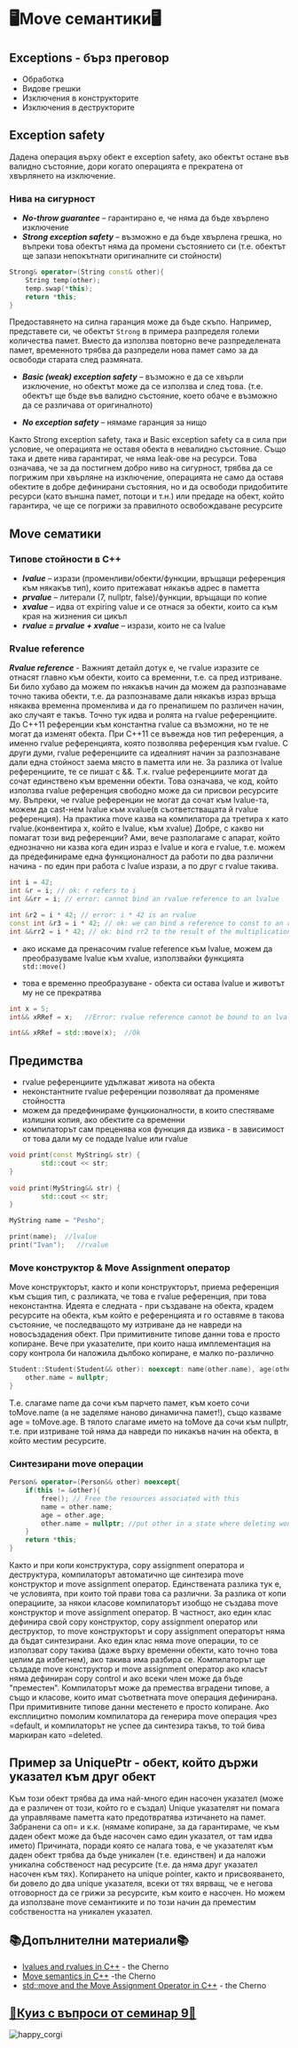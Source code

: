 # 🖥️Move семантики🖥️

## Exceptions - бърз преговор
- Обработка
- Видове грешки
- Изключения в конструкторите
- Изключения в деструкторите

## Exception safety
Дадена операция върху обект е exception safety, ако обектът остане във валидно състояние, дори когато операцията е прекратена от хвърлянето на изключение.
### Нива на сигурност 
- ***No-throw guarantee*** – гарантирано е, че няма да бъде хвърлено изключение
- ***Strong exception safety*** – възможно е да бъде хвърлена грешка, но въпреки това обектът няма да промени състоянието си (т.е. обектът ще запази непокътнати оригиналните си стойности)
```cpp
Strong& operator=(String const& other){
    String temp(other);
    temp.swap(*this);
    return *this;
}
```
Предоставянето на силна гаранция може да бъде скъпо. Например, представете си, че обектът `Strong` в примера разпределя големи количества памет. Вместо да използва повторно вече разпределената памет, временното трябва да разпредели нова памет само за да освободи старата след размяната.

- ***Basic (weak) exception safety*** – възможно е да се хвърли изключение, но обектът може да се използва и след това. (т.е. обектът ще бъде във валидно състояние, което обаче е възможно да се различава от оригиналното)

- ***No exception safety*** – нямаме гаранция за нищо

Както Strong exception safety, така и Basic exception safety са в сила при условие, че операцията не оставя обекта в невалидно състояние. Също така и двете нива гарантират, че няма leak-ове на ресурси. Това означава, че за да постигнем добро ниво на сигурност, трябва да се погрижим при хвърляне на изключение, операцията не само да оставя обектите в добре дефинирани състояния, но и да освободи придобитите ресурси (като външна памет, потоци и т.н.) или предаде на обект, който гарантира, че ще се погрижи за правилното освобождаване ресурсите

## Моve сематики

### Tипове стойности в С++
- ***lvalue*** – изрази (прoменливи/обекти/функции, връщащи референция към някакъв тип), които притежават някакъв адрес в паметта
-	***prvalue*** – литерали (7, nullptr, false)/функции, връщащи по копие
- ***xvalue*** – идва от expiring value и се отнася за обекти, които са към края на жизнения си цикъл
- ***rvalue = prvalue + xvalue*** – изрази, които не са lvalue

### Rvalue reference
***Rvalue reference*** - Важният детайл дотук е, че rvalue изразите се отнасят главно към обекти, които са временни, т.е. са пред изтриване. Би било хубаво да можем по някакъв начин да можем да разпознаваме точно такива обекти, т.е. да разпознаваме дали някакъв израз връща някаква временна променлива и да го пренапишем по различен начин, ако случаят е такъв. Точно тук идва и ролята на rvalue референциите. До C++11 референции към константна rvalue са възможни, но те не могат да изменят обекта. При C++11 се въвежда нов тип референция, а именно rvalue референцията, която позволява референция към rvalue. С други думи, rvalue референциите са идеалният начин за разпознаване дали една стойност заема място в паметта или не. За разлика от lvalue референциите, те се пишат с &&. Т.к. rvalue референциите могат да сочат единствено към временни обекти. Това означава, че код, който използва rvalue референция свободно може да си присвои ресурсите му. Въпреки, че rvalue референции не могат да сочат към lvalue-та, можем да cast-нем lvalue към xvalue(в съответстващата й rvalue референция). На практика move казва на компилатора да третира x като rvalue.(конвентира x, който е lvalue, към xvalue) Добре, с какво ни помагат този вид референции? Ами, вече разполагаме с апарат, който еднозначно ни казва кога един израз е lvalue и кога е rvalue, т.е. можем да предефинираме една функционалност да работи по два различни начина - по един при работа с lvalue изрази, а по друг с rvalue такива. 

```cpp
int i = 42;
int &r = i; // ok: r refers to i
int &&rr = i; // error: cannot bind an rvalue reference to an lvalue

int &r2 = i * 42; // error: i * 42 is an rvalue
const int &r3 = i * 42; // ok: we can bind a reference to const to an rvalue
int &&rr2 = i * 42; // ok: bind rr2 to the result of the multiplication
```

- ако искаме да пренасочим rvalue reference към lvalue, можем да преобразуваме lvalue към xvalue, използвайки функцията `std::move()`

- това е временно преобразуване - обекта си остава lvalue и животът му не се прекратява

```cpp
int x = 5;
int&& xRRef = x;   //Error: rvalue reference cannot be bound to an lvalue

int&& xRRef = std::move(x);  //Ok
```

## Предимства
- rvalue референциите удължават живота на обекта
- неконстантните rvalue референции позволяват да променяме стойността
 - можем да предефинираме фунцкионалности, в които спестяваме излишни копия, ако обектите са временни
- компилаторът сам преценява коя функция да извика - в зависимост от това дали му се подаде lvalue или rvalue

```cpp
void print(const MyString& str) {
        std::cout << str;
}
 
void print(MyString&& str) {
        std::cout << str;
}

MyString name = "Pesho";

print(name);  //lvalue
print("Ivan");   //rvalue
```

### Move конструктор & Move Assignment оператор
Move конструкторът, както и копи конструкторът, приема референция към същия тип, с разликата, че това е rvalue референция, при това неконстантна. Идеята е следната - при създаване на обекта, крадем ресурсите на обекта, към който е референцията и го оставяме в такова състояние, че последващото му изтриване да не навреди на новосъздадения обект. При примитивните типове данни това е просто копиране. Вече при указателите, при които наша имплементация на copy контрола би наложила дълбоко копиране, е малко по-различно
```cpp
Student::Student(Student&& other): noexcept: name(other.name), age(other.age){
    other.name = nullptr;
}
```

Т.е. слагаме name да сочи към парчето памет, към което сочи toMove.name (а не заделяме наново динамична памет!), също казваме age = toMove.age. В тялото слагаме името на toMove да сочи към nullptr, т.е. при изтриване той няма да навреди по никакъв начин на обекта, в който местим ресурсите.

### Синтезирани move операции 
```cpp
Person& operator=(Person&& other) noexcept{
    if(this != &other){
        free(); // Free the resources associated with this
        name = other.name;
        age = other.age;
        other.name = nullptr; //put other in a state where deleting won't cause problem in further uses of this
    }
    return *this;
}
```
Както и при копи конструктура, copy assignment оператора и деструктура, компилаторът автоматично ще синтезира move конструктор и move assignment оператор. Единствената разлика тук е, че условията, при които той прави това са различни. За разлика от копи операциите, за някои класове компилаторът изобщо не създава move конструктор и move assignment оператор. В частност, ако един клас дефинира свой copy конструктор, copy assignment оператор или деструктор, то move конструкторът и copy assignment операторът няма да бъдат синтезирани. Aко един клас няма move операции, то се използват copy такива (даже върху временни обекти, като точно това целим да избегнем), ако такива има разбира се. Компилаторът ще създаде move конструктор и move assignment оператор ако класът няма дефиниран copy control и ако всеки член може да бъде "преместен". Компилаторът може да премества вградени типове, а също и класове, които имат съответната move операция дефинирана. При примитивните типове данни местенето е просто копиране. Ако експлицитно помолим компилатора да генерира move операция чрез =default, и компилаторът не успее да синтезира такъв, то той бива маркиран като =deleted.


## Пример за UniquePtr - обект, който държи указател към друг обект
Към този обект трябва да има най-много един насочен указател (може да е различен от този, който го е създал)
Unique указателят ни помага да управляваме паметта като предотвратява изтичането на памет.
Забранени са оп= и к.к. (нямаме копиране, за да гарантираме, че към даден обект може да бъде насочен само един указател, от там идва името)
Причината, поради която се налага това, е че указателят към даден обект трябва да бъде уникален (т.е. единствен) и да наложи уникална собственост над ресурсите (т.е. да няма друг указател насочен към тях). Копирането на unique pointer, както и присвояването, би довело до два unique указателя, всеки от тях вярващ, че е негова отговорност да се грижи за ресурсите, към които е насочен.
Но можем да използване move семантиките и по този начин да преместим собствеността на уникален указател.

## 📚Допълнителни материали📚
- [lvalues and rvalues in C++](https://www.youtube.com/watch?v=fbYknr-HPYE) - the Cherno
- [Move semantics in C++](https://www.youtube.com/watch?v=ehMg6zvXuMY&t=37s) -the Cherno
- [std::move and the Move Assignment Operator in C++](https://www.youtube.com/watch?v=OWNeCTd7yQE&t=5s) - the Cherno
## [🧩Куиз с въпроси от семинар 9🧩](https://docs.google.com/forms/d/e/1FAIpQLSf0K6AJolGpYpyMUlDJ48KmWFSVWRrIsJtVVTR3Flkorg9NMw/viewform)
![happy_corgi](img/happy_corgi.jpg)